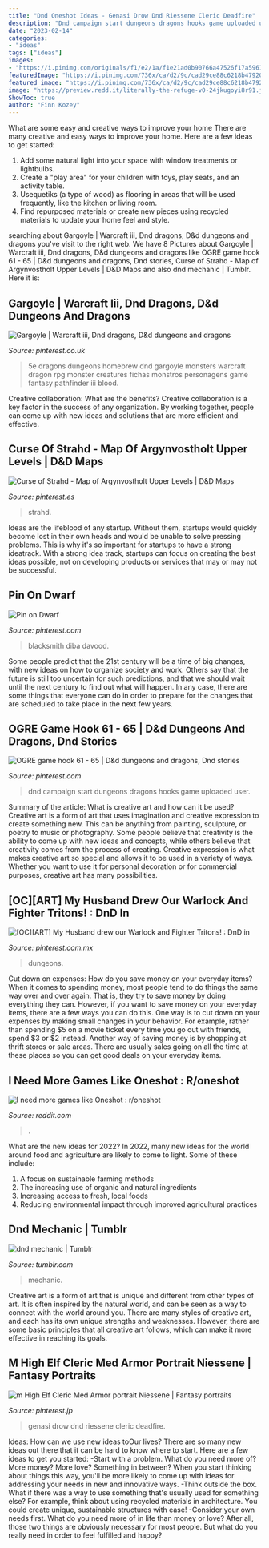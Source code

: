 ```yaml
---
title: "Dnd Oneshot Ideas - Genasi Drow Dnd Riessene Cleric Deadfire"
description: "Dnd campaign start dungeons dragons hooks game uploaded user"
date: "2023-02-14"
categories:
- "ideas"
tags: ["ideas"]
images:
- "https://i.pinimg.com/originals/f1/e2/1a/f1e21ad0b90766a47526f17a59616313.jpg"
featuredImage: "https://i.pinimg.com/736x/ca/d2/9c/cad29ce88c6218b47920907bee027a0d.jpg"
featured_image: "https://i.pinimg.com/736x/ca/d2/9c/cad29ce88c6218b47920907bee027a0d.jpg"
image: "https://preview.redd.it/literally-the-refuge-v0-24jkugoyi8r91.jpg?width=1080&amp;crop=smart&amp;auto=webp&amp;s=c42137c3ff7cd04324bc16b92d5a1d953cf2cc99"
ShowToc: true
author: "Finn Kozey"
---
```



What are some easy and creative ways to improve your home
There are many creative and easy ways to improve your home. Here are a few ideas to get started: 
1. Add some natural light into your space with window treatments or lightbulbs. 
2. Create a "play area" for your children with toys, play seats, and an activity table. 
3. Usequetiks (a type of wood) as flooring in areas that will be used frequently, like the kitchen or living room. 
4. Find repurposed materials or create new pieces using recycled materials to update your home feel and style.

	

		
searching about Gargoyle | Warcraft iii, Dnd dragons, D&amp;d dungeons and dragons you've visit to the right web. We have 8 Pictures about Gargoyle | Warcraft iii, Dnd dragons, D&amp;d dungeons and dragons like OGRE game hook 61 - 65 | D&amp;d dungeons and dragons, Dnd stories, Curse of Strahd - Map of Argynvostholt Upper Levels | D&amp;D Maps and also dnd mechanic | Tumblr. Here it is:
		
    
## Gargoyle | Warcraft Iii, Dnd Dragons, D&amp;d Dungeons And Dragons

<img loading=lazy src="https://i.pinimg.com/736x/15/e5/bb/15e5bbb3c4d797f22c8a000234fa0515.jpg" onerror="this.onerror=null;this.src='https://tse1.mm.bing.net/th?id=OIP.eszTM8_G-yvvnpLbnjBY2QHaJl&amp;pid=15.1';" alt="Gargoyle | Warcraft iii, Dnd dragons, D&amp;d dungeons and dragons">

_Source: pinterest.co.uk_

>5e dragons dungeons homebrew dnd gargoyle monsters warcraft dragon rpg monster creatures fichas monstros personagens game fantasy pathfinder iii blood. 

	

Creative collaboration: What are the benefits?
Creative collaboration is a key factor in the success of any organization. By working together, people can come up with new ideas and solutions that are more efficient and effective.

    
## Curse Of Strahd - Map Of Argynvostholt Upper Levels | D&amp;D Maps

<img loading=lazy src="https://i.pinimg.com/originals/f1/e2/1a/f1e21ad0b90766a47526f17a59616313.jpg" onerror="this.onerror=null;this.src='https://tse4.mm.bing.net/th?id=OIP.GUGC4_ltzcl0EY0KK8a9LwHaKT&amp;pid=15.1';" alt="Curse of Strahd - Map of Argynvostholt Upper Levels | D&amp;D Maps">

_Source: pinterest.es_

>strahd. 

	

Ideas are the lifeblood of any startup. Without them, startups would quickly become lost in their own heads and would be unable to solve pressing problems. This is why it's so important for startups to have a strong ideatrack. With a strong idea track, startups can focus on creating the best ideas possible, not on developing products or services that may or may not be successful.

    
## Pin On Dwarf

<img loading=lazy src="https://i.pinimg.com/originals/cb/bb/5c/cbbb5c85793581ddc1db1b99d3d5a1e5.jpg" onerror="this.onerror=null;this.src='https://tse3.mm.bing.net/th?id=OIP.XFL2cAjZvw5qJ5Ylur0gDgHaJc&amp;pid=15.1';" alt="Pin on Dwarf">

_Source: pinterest.com_

>blacksmith diba davood. 

	

Some people predict that the 21st century will be a time of big changes, with new ideas on how to organize society and work. Others say that the future is still too uncertain for such predictions, and that we should wait until the next century to find out what will happen. In any case, there are some things that everyone can do in order to prepare for the changes that are scheduled to take place in the next few years.

    
## OGRE Game Hook 61 - 65 | D&amp;d Dungeons And Dragons, Dnd Stories

<img loading=lazy src="https://i.pinimg.com/736x/ca/d2/9c/cad29ce88c6218b47920907bee027a0d.jpg" onerror="this.onerror=null;this.src='https://tse1.mm.bing.net/th?id=OIP.bj8oxaPDiyBsRHGtcXbRaAHaHa&amp;pid=15.1';" alt="OGRE game hook 61 - 65 | D&amp;d dungeons and dragons, Dnd stories">

_Source: pinterest.com_

>dnd campaign start dungeons dragons hooks game uploaded user. 

	

Summary of the article: What is creative art and how can it be used?
Creative art is a form of art that uses imagination and creative expression to create something new. This can be anything from painting, sculpture, or poetry to music or photography. Some people believe that creativity is the ability to come up with new ideas and concepts, while others believe that creativity comes from the process of creating. Creative expression is what makes creative art so special and allows it to be used in a variety of ways. Whether you want to use it for personal decoration or for commercial purposes, creative art has many possibilities.

    
## [OC][ART] My Husband Drew Our Warlock And Fighter Tritons! : DnD In

<img loading=lazy src="https://i.pinimg.com/736x/8a/7a/6b/8a7a6b2848d00e2519f6f082f64ae37d.jpg" onerror="this.onerror=null;this.src='https://tse1.mm.bing.net/th?id=OIP.gxF_fABo_7HsB3_m0uDrFwHaHZ&amp;pid=15.1';" alt="[OC][ART] My Husband drew our Warlock and Fighter Tritons! : DnD in">

_Source: pinterest.com.mx_

>dungeons. 

	

Cut down on expenses: How do you save money on your everyday items?
When it comes to spending money, most people tend to do things the same way over and over again. That is, they try to save money by doing everything they can. However, if you want to save money on your everyday items, there are a few ways you can do this. One way is to cut down on your expenses by making small changes in your behavior. For example, rather than spending $5 on a movie ticket every time you go out with friends, spend $3 or $2 instead. Another way of saving money is by shopping at thrift stores or sale areas. There are usually sales going on all the time at these places so you can get good deals on your everyday items.

    
## I Need More Games Like Oneshot : R/oneshot

<img loading=lazy src="https://preview.redd.it/literally-the-refuge-v0-24jkugoyi8r91.jpg?width=1080&amp;crop=smart&amp;auto=webp&amp;s=c42137c3ff7cd04324bc16b92d5a1d953cf2cc99" onerror="this.onerror=null;this.src='https://tse4.mm.bing.net/th?id=OIP.oR6Pi5BlzBo7qO66VaNbjwHaJ4&amp;pid=15.1';" alt="I need more games like Oneshot : r/oneshot">

_Source: reddit.com_

>. 

	

What are the new ideas for 2022?
In 2022, many new ideas for the world around food and agriculture are likely to come to light. Some of these include: 
1. A focus on sustainable farming methods 
2. The increasing use of organic and natural ingredients 
3. Increasing access to fresh, local foods 
4. Reducing environmental impact through improved agricultural practices 

    
## Dnd Mechanic | Tumblr

<img loading=lazy src="https://66.media.tumblr.com/bdd54bcaa3d3fb3595f7eec5940940fd/tumblr_pskd83qkAa1satbcro1_500.jpg" onerror="this.onerror=null;this.src='https://tse2.mm.bing.net/th?id=OIP.m9R-ydwbqRqzYwqxBRWfJwHaKc&amp;pid=15.1';" alt="dnd mechanic | Tumblr">

_Source: tumblr.com_

>mechanic. 

	

Creative art is a form of art that is unique and different from other types of art. It is often inspired by the natural world, and can be seen as a way to connect with the world around you. There are many styles of creative art, and each has its own unique strengths and weaknesses. However, there are some basic principles that all creative art follows, which can make it more effective in reaching its goals.

    
## M High Elf Cleric Med Armor Portrait Niessene | Fantasy Portraits

<img loading=lazy src="https://i.pinimg.com/originals/48/86/e9/4886e9cb691b8b63ee9dbeafecf5035b.png" onerror="this.onerror=null;this.src='https://tse4.mm.bing.net/th?id=OIP.ZdD7qh6JeKBxh_okNBenZgHaLo&amp;pid=15.1';" alt="m High Elf Cleric Med Armor portrait Niessene | Fantasy portraits">

_Source: pinterest.jp_

>genasi drow dnd riessene cleric deadfire. 

	

Ideas: How can we use new ideas toOur lives?
There are so many new ideas out there that it can be hard to know where to start. Here are a few ideas to get you started: 
-Start with a problem. What do you need more of? More money? More love? Something in between? When you start thinking about things this way, you'll be more likely to come up with ideas for addressing your needs in new and innovative ways. 
-Think outside the box. What if there was a way to use something that's usually used for something else? For example, think about using recycled materials in architecture. You could create unique, sustainable structures with ease! 
-Consider your own needs first. What do you need more of in life than money or love? After all, those two things are obviously necessary for most people. But what do you really need in order to feel fulfilled and happy?

